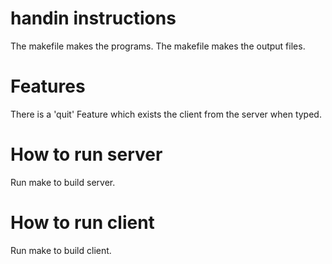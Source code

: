 
# handin instructions

The makefile makes the programs. The makefile makes the output files.


# Features

There is a 'quit' Feature which exists the client from the server when typed.

# How to run server

Run make to build server.

# How to run client

Run make to build client.
